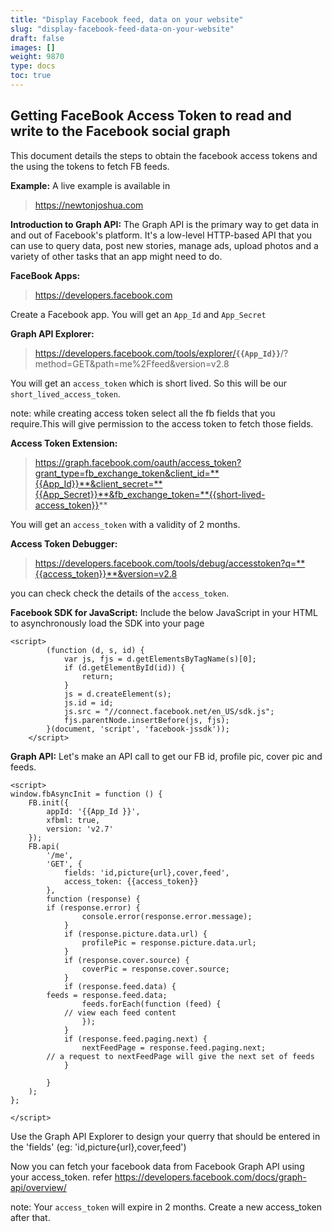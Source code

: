 ```yaml
---
title: "Display Facebook feed, data on your website"
slug: "display-facebook-feed-data-on-your-website"
draft: false
images: []
weight: 9870
type: docs
toc: true
---
```


## Getting FaceBook Access Token to read and write to the Facebook social graph
This document details the steps to obtain the facebook access tokens and the using the tokens to fetch FB feeds.

**Example:**
A live example is available in 

> https://newtonjoshua.com

**Introduction to Graph API:**
The Graph API is the primary way to get data in and out of Facebook's platform. It's a low-level HTTP-based API that you can use to query data, post new stories, manage ads, upload photos and a variety of other tasks that an app might need to do.

**FaceBook Apps:**

> https://developers.facebook.com

Create a Facebook app. You will get an <code>App_Id</code> and <code>App_Secret</code>

**Graph API Explorer:**

> https://developers.facebook.com/tools/explorer/<code>**{{App_Id}}**</code>/?method=GET&path=me%2Ffeed&version=v2.8

You will get an `access_token` which is short lived. So this will be our `short_lived_access_token`.

note: while creating access token select all the fb fields that you require.This will give permission to the access token to fetch those fields. 

**Access Token Extension:**

> https://graph.facebook.com/oauth/access_token?grant_type=fb_exchange_token&client_id=**{{App_Id}}**&client_secret=**{{App_Secret}}**&fb_exchange_token=**{{short-lived-access_token}}**

You will get an `access_token` with a validity of 2 months.

**Access Token Debugger:**

> https://developers.facebook.com/tools/debug/accesstoken?q=**{{access_token}}**&version=v2.8

you can check check the details of the `access_token`.

**Facebook SDK for JavaScript:**
Include the below JavaScript in your HTML to asynchronously load the SDK into your page

    <script>
            (function (d, s, id) {
                var js, fjs = d.getElementsByTagName(s)[0];
                if (d.getElementById(id)) {
                    return;
                }
                js = d.createElement(s);
                js.id = id;
                js.src = "//connect.facebook.net/en_US/sdk.js";
                fjs.parentNode.insertBefore(js, fjs);
            }(document, 'script', 'facebook-jssdk'));
        </script>


**Graph API:**
Let's make an API call to get our FB id, profile pic, cover pic and feeds.

    <script>
    window.fbAsyncInit = function () {
        FB.init({
            appId: '{{App_Id }}',
            xfbml: true,
            version: 'v2.7'
        });
        FB.api(
            '/me',
            'GET', {
                fields: 'id,picture{url},cover,feed',
                access_token: {{access_token}}
            },
            function (response) {
            if (response.error) {
                    console.error(response.error.message);
                }
                if (response.picture.data.url) {
                    profilePic = response.picture.data.url;
                }
                if (response.cover.source) {
                    coverPic = response.cover.source;
                }
                if (response.feed.data) {
            feeds = response.feed.data;
                    feeds.forEach(function (feed) {
                // view each feed content
                    });
                }
                if (response.feed.paging.next) {
                    nextFeedPage = response.feed.paging.next;
            // a request to nextFeedPage will give the next set of feeds
                }
                
            }
        );
    };
    
    </script>

Use the Graph API Explorer to design your querry that should be entered in the 'fields' (eg: 'id,picture{url},cover,feed')

Now you can fetch your facebook data from Facebook Graph API using your access_token.
refer https://developers.facebook.com/docs/graph-api/overview/

note: Your `access_token` will expire in 2 months. Create a new access_token after that.

